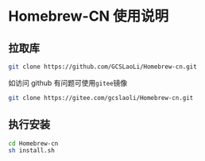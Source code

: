 # Homebrew-CN 使用说明

## 拉取库

```sh
git clone https://github.com/GCSLaoLi/Homebrew-cn.git
```

如访问 github 有问题可使用`gitee`镜像

```sh
git clone https://gitee.com/gcslaoli/Homebrew-cn.git
```

## 执行安装
```sh
cd Homebrew-cn
sh install.sh
```